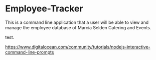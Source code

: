 # Employee-Tracker
This is a command line application that a user will be able to view and manage the employee database of Marcia Selden Catering and Events.

test. 

https://www.digitalocean.com/community/tutorials/nodejs-interactive-command-line-prompts